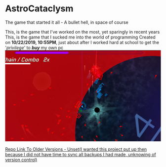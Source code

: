 # AstroCataclysm
 The game that started it all - A bullet hell, in space of course

 This, is the game that I've worked on the most, yet sparingly in recent years
 This, is the game that I sucked me into the world of programming
 Created on **10/22/2019, 10:55PM**, just about after I worked hard at school to get the '*privilege*' to ***buy*** my own pc 
 ![Screenshot of Game](/screenshot.png)

 [Repo Link To Older Versions - Unset(I wanted this project put up then because I did not have time to sync all backups I had made, unknowing of version control)]()